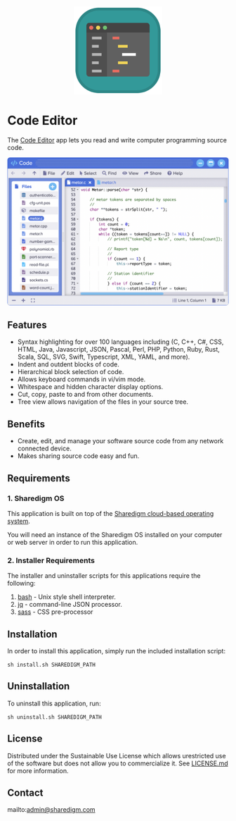 <p align="center" style="text-align:center">
	<img src="images/icons/logo.svg" width="200">
</p>

# Code Editor

The [Code Editor](https://www.sharedigm.com/#apps/code-editor) app lets you read and write computer programming source code.

<p align="center" style="text-align:center">
	<img src="images/info/code-editor.png" width="720" style="border-radius:6px" />
</p>

## Features

- Syntax highlighting for over 100 languages including (C, C++, C#, CSS, HTML, Java, Javascript, JSON, Pascal, Perl, PHP, Python, Ruby, Rust, Scala, SQL, SVG, Swift, Typescript, XML, YAML, and more).
- Indent and outdent blocks of code.
- Hierarchical block selection of code.
- Allows keyboard commands in vi/vim mode.
- Whitespace and hidden character display options.
- Cut, copy, paste to and from other documents.
- Tree view allows navigation of the files in your source tree.

## Benefits

- Create, edit, and manage your software source code from any network connected device.
- Makes sharing source code easy and fun.

## Requirements

### 1. Sharedigm OS

This application is built on top of the [Sharedigm cloud-based operating system](https://github.com/Sharedigm/SharedigmOS).

You will need an instance of the Sharedigm OS installed on your computer or web server in order to run this application.

### 2. Installer Requirements

The installer and uninstaller scripts for this applications require the following:

1. [bash](https://en.wikipedia.org/wiki/Bash_(Unix_shell)) - Unix style shell interpreter. 
2. [jq](https://jqlang.github.io/jq/) - command-line JSON processor. 
2. [sass](https://sass-lang.com) - CSS pre-processor

## Installation

In order to install this application, simply run the included installation script:

```
sh install.sh SHAREDIGM_PATH
```

## Uninstallation

To uninstall this application, run:

```
sh uninstall.sh SHAREDIGM_PATH
```

<!-- LICENSE -->
## License

Distributed under the Sustainable Use License which allows urestricted use of the software but does not allow you to commercialize it. See [LICENSE.md](LICENSE.md) for more information.

<!-- CONTACT -->
## Contact

mailto:admin@sharedigm.com